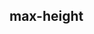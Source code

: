 ## max-height


<!-- CSSJSON.max-height.description -->

<!-- CSSJSON.max-height.syntax -->

<!-- CSSJSON.max-height.values -->

<!-- CSSJSON.max-height.defaultValue -->

<!-- CSSJSON.max-height.unixTags -->

<!-- CSSJSON.max-height.compatibility -->

<!-- CSSJSON.max-height.example -->

<!-- CSSJSON.max-height.reference -->

